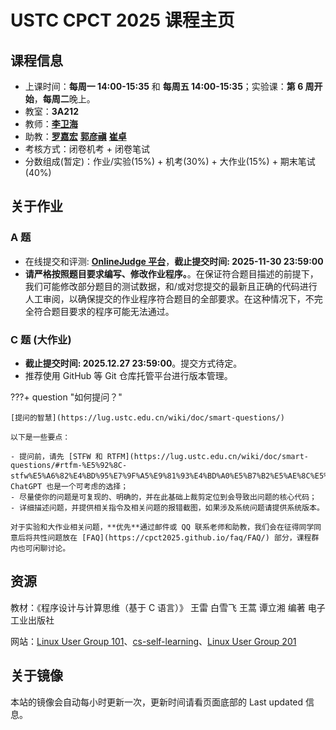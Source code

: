 # USTC CPCT 2025 课程主页

## 课程信息

- 上课时间：**每周一 14:00-15:35** 和 **每周五 14:00-15:35**；实验课：**第 6 周开始**，**每周二**晚上。
- 教室：**3A212**
- 教师：[**李卫海**](mailto:whli@ustc.edu.cn)
- 助教：[**罗嘉宏**](mailto:luojh@mail.ustc.edu.cn) [**郭彦禛**](mailto:yzhguo@mail.ustc.edu.cn) [**崔卓**](mailto:cuizhuo@mail.ustc.edu.cn)
- 考核方式：闭卷机考 + 闭卷笔试
- 分数组成(暂定)：作业/实验(15%) + 机考(30%) + 大作业(15%) + 期末笔试(40%)

## 关于作业

### A 题

- 在线提交和评测: [**OnlineJudge 平台**](https://cscourse.ustc.edu.cn)，**截止提交时间: 2025-11-30 23:59:00**
- **请严格按照题目要求编写、修改作业程序。**。在保证符合题目描述的前提下，我们可能修改部分题目的测试数据，和/或对您提交的最新且正确的代码进行人工审阅，以确保提交的作业程序符合题目的全部要求。在这种情况下，不完全符合题目要求的程序可能无法通过。

### C 题 (大作业)

- **截止提交时间: 2025.12.27 23:59:00**。提交方式待定。
- 推荐使用 GitHub 等 Git 仓库托管平台进行版本管理。

???+ question "如何提问？"

    [提问的智慧](https://lug.ustc.edu.cn/wiki/doc/smart-questions/)

    以下是一些要点：

    - 提问前，请先 [STFW 和 RTFM](https://lug.ustc.edu.cn/wiki/doc/smart-questions/#rtfm-%E5%92%8C-stfw%E5%A6%82%E4%BD%95%E7%9F%A5%E9%81%93%E4%BD%A0%E5%B7%B2%E5%AE%8C%E5%85%A8%E6%90%9E%E7%A0%B8%E4%BA%86)，ChatGPT 也是一个可考虑的选择；
    - 尽量使你的问题是可复现的、明确的，并在此基础上裁剪定位到会导致出问题的核心代码；
    - 详细描述问题，并提供相关指令及相关问题的报错截图，如果涉及系统问题请提供系统版本。

    对于实验和大作业相关问题，**优先**通过邮件或 QQ 联系老师和助教，我们会在征得同学同意后将共性问题放在 [FAQ](https://cpct2025.github.io/faq/FAQ/) 部分，课程群内也可闲聊讨论。

## 资源

教材：《程序设计与计算思维（基于 C 语言）》 王雷 白雪飞 王蒿 谭立湘 编著 电子工业出版社

网站：[Linux User Group 101](https://101.lug.ustc.edu.cn/)、[cs-self-learning](https://csdiy.wiki/)、[Linux User Group 201](https://201.ustclug.org/)

## 关于镜像

本站的镜像会自动每小时更新一次，更新时间请看页面底部的 Last updated 信息。
